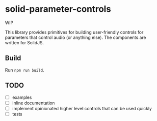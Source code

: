 # solid-parameter-controls

WIP

This library provides primitives for building user-friendly controls for parameters that control audio (or anything else). The components are written for SolidJS.

## Build
Run `npm run build`.

## TODO
- [ ] examples
- [ ] inline documentation
- [ ] implement opinionated higher level controls that can be used quickly
- [ ] tests
